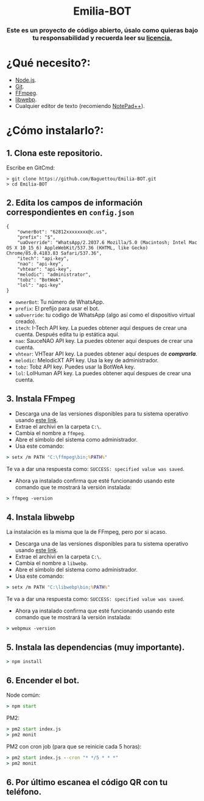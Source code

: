 <div align="center">
    
# Emilia-BOT

<p align="center"> 
<H3>Este es un proyecto de código abierto, úsalo como quieras bajo tu responsabilidad y recuerda leer su  <a href="https://github.com/Baguettou/Emilia-BOT/blob/main/LICENCIA%20-%20LICENSE">licencia.</a></H3>
</p>
</div>

# ¿Qué necesito?:
* [Node.js](https://nodejs.org/es/).
* [Git](https://git-scm.com/downloads).
* [FFmpeg](https://www.gyan.dev/ffmpeg/builds/).
* [libwebp](https://developers.google.com/speed/webp/download).
* Cualquier editor de texto (recomiendo [NotePad++](https://notepad-plus-plus.org/downloads/)).

# ¿Cómo instalarlo?:
## 1. Clona este repositorio.
Escribe en GitCmd:
``` 
> git clone https://github.com/Baguettou/Emilia-BOT.git 
> cd Emilia-BOT
``` 

## 2. Edita los campos de información correspondientes en ```config.json```

```
{
    "ownerBot": "62812xxxxxxxx@c.us", 
    "prefix": "$",
    "uaOverride": "WhatsApp/2.2037.6 Mozilla/5.0 (Macintosh; Intel Mac OS X 10_15_6) AppleWebKit/537.36 (KHTML, like Gecko) Chrome/85.0.4183.83 Safari/537.36",
    "itech": "api-key",
    "nao": "api-key",
    "vhtear": "api-key",
    "melodic": "administrator",
    "tobz": "BotWeA",
    "lol": "api-key"
}
```

* ```ownerBot```: Tu número de WhatsApp.
* ```prefix```: El prefijo para usar el bot.
* ```uaOverride```: tu codigo de WhatsApp (algo así como el dispositivo virtual creado).
* ```itech```: I-Tech API key. La puedes obtener aquí despues de crear una cuenta. Después edita tu ip estática aquí.
* ```nao```: SauceNAO API key. La puedes obtener aquí despues de crear una cuenta.
* ```vhtear```: VHTear API key. La puedes obtener aquí despues de ***comprarla***.
* ```melodic```: MelodicXT API key. Usa la key de administrador.
* ```tobz```: Tobz API key. Puedes usar la BotWeA key.
* ```lol```: LolHuman API key. La puedes obtener aquí despues de crear una cuenta.

## 3. Instala FFmpeg
* Descarga una de las versiones disponibles  para tu sistema operativo usando [este link](https://www.gyan.dev/ffmpeg/builds/).
* Extrae el archivi en la carpeta `C:\`.
* Cambia el nombre a `ffmpeg`.
* Abre el símbolo del sistema como administrador.
* Usa este comando:
```cmd
> setx /m PATH "C:\ffmpeg\bin;%PATH%"
```
Te va a dar una respuesta como: `SUCCESS: specified value was saved`.
* Ahora ya instalado confirma que esté funcionando usando este comando que te mostrará la versión instalada:
```cmd
> ffmpeg -version
```

## 4. Instala libwebp
La instalación es la misma que la de FFmpeg, pero por si acaso.
* Descarga una de las versiones disponibles para tu sistema operativo usando [este link](https://developers.google.com/speed/webp/download).
* Extrae el archivi en la carpeta `C:\`.
* Cambia el nombre a `libwebp`.
* Abre el símbolo del sistema como administrador.
* Usa este comando:
```cmd
> setx /m PATH "C:\libwebp\bin;%PATH%"
```
Te va a dar una respuesta como: `SUCCESS: specified value was saved`.
* Ahora ya instalado confirma que esté funcionando usando este comando que te mostrará la versión instalada:
```cmd
> webpmux -version
```

## 5. Instala las dependencias (muy importante).
```cmd
> npm install
```

## 6. Encender el bot.
Node común:
```cmd
> npm start
```

PM2:
```cmd
> pm2 start index.js
> pm2 monit
```

PM2 con cron job (para que se reinicie cada 5 horas):
```cmd
> pm2 start index.js --cron "* */5 * * *"
> pm2 monit
```

## 6. Por último escanea el código QR con tu teléfono.
